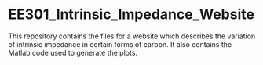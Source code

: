 # EE301_Intrinsic_Impedance_Website
This repository contains the files for a website which describes the variation of intrinsic impedance in certain forms of carbon. It also contains the Matlab code used to generate the plots.
